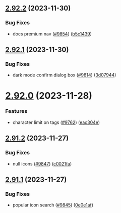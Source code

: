 ## [2.92.2](https://github.com/EddieHubCommunity/BioDrop/compare/v2.92.1...v2.92.2) (2023-11-30)


### Bug Fixes

* docs premium nav ([#9854](https://github.com/EddieHubCommunity/BioDrop/issues/9854)) ([b5c1439](https://github.com/EddieHubCommunity/BioDrop/commit/b5c14390bcb5445c43c986e1486b1ff58a686029))



## [2.92.1](https://github.com/EddieHubCommunity/BioDrop/compare/v2.92.0...v2.92.1) (2023-11-30)


### Bug Fixes

* dark mode confirm dialog box ([#9814](https://github.com/EddieHubCommunity/BioDrop/issues/9814)) ([3d07944](https://github.com/EddieHubCommunity/BioDrop/commit/3d07944ce85222d70b80cbde6e10af21e68e1bfb))



# [2.92.0](https://github.com/EddieHubCommunity/BioDrop/compare/v2.91.2...v2.92.0) (2023-11-28)


### Features

* character limit on tags ([#9762](https://github.com/EddieHubCommunity/BioDrop/issues/9762)) ([eac304e](https://github.com/EddieHubCommunity/BioDrop/commit/eac304e1d6070837ac99e91c31c24dc45caa00ad))



## [2.91.2](https://github.com/EddieHubCommunity/BioDrop/compare/v2.91.1...v2.91.2) (2023-11-27)


### Bug Fixes

* null icons ([#9847](https://github.com/EddieHubCommunity/BioDrop/issues/9847)) ([c0021fa](https://github.com/EddieHubCommunity/BioDrop/commit/c0021fa10bb3b486fe12004c3b666eb425d3a3b0))



## [2.91.1](https://github.com/EddieHubCommunity/BioDrop/compare/v2.91.0...v2.91.1) (2023-11-27)


### Bug Fixes

* popular icon search ([#9845](https://github.com/EddieHubCommunity/BioDrop/issues/9845)) ([0e0e1af](https://github.com/EddieHubCommunity/BioDrop/commit/0e0e1af966f7ef08b400fe132044441134ff6c06))




